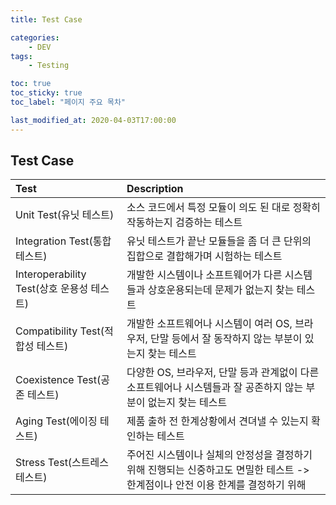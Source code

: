```yaml
---
title: Test Case

categories:
    - DEV
tags:
    - Testing

toc: true
toc_sticky: true
toc_label: "페이지 주요 목차"

last_modified_at: 2020-04-03T17:00:00
---
```


## Test Case ##

| Test | Description |
| :--- | :---------- |
| Unit Test(유닛 테스트) | 소스 코드에서 특정 모듈이 의도 된 대로 정확히 작동하는지 검증하는 테스트 |
| Integration Test(통합 테스트) | 유닛 테스트가 끝난 모듈들을 좀 더 큰 단위의 집합으로 결합해가며 시험하는 테스트 |
| Interoperability Test(상호 운용성 테스트) | 개발한 시스템이나 소프트웨어가 다른 시스템들과 상호운용되는데 문제가 없는지 찾는 테스트 |
| Compatibility Test(적합성 테스트) | 개발한 소프트웨어나 시스템이 여러 OS, 브라우저, 단말 등에서 잘 동작하지 않는 부분이 있는지 찾는 테스트 |
| Coexistence Test(공존 테스트) | 다양한 OS, 브라우저, 단말 등과 관계없이 다른 소프트웨어나 시스템들과 잘 공존하지 않는 부분이 없는지 찾는 테스트 |
| Aging Test(에이징 테스트) | 제품 출하 전 한계상황에서 견뎌낼 수 있는지 확인하는 테스트 |
| Stress Test(스트레스 테스트) | 주어진 시스템이나 실체의 안정성을 결정하기 위해 진행되는 신중하고도 면밀한 테스트 -> 한계점이나 안전 이용 한계를 결정하기 위해 |
